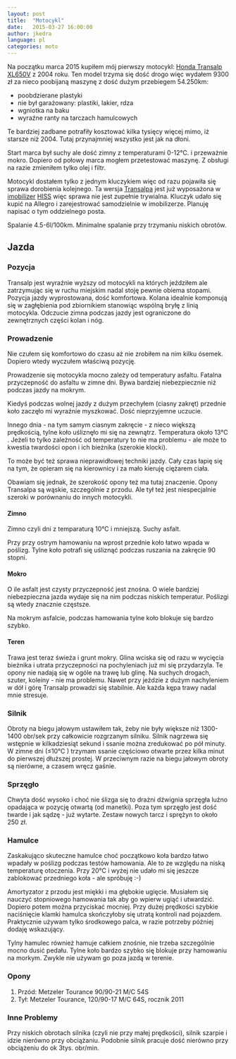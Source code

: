 ```yaml
---
layout: post
title:  "Motocykl"
date:   2015-03-27 16:00:00
author: jkedra
language: pl
categories: moto
---
```

Na początku marca 2015 kupiłem mój pierwszy motocykl:
[Honda Transalp XL650V][transalp] z 2004 roku.
Ten model trzyma się dość drogo więc wydałem 9300 zł za nieco poobijaną maszynę
z dość dużym przebiegem 54.250km:

* poobdzierane plastyki
* nie był garażowany: plastiki, lakier, rdza
* wgniotka na baku
* wyraźne ranty na tarczach hamulcowych

Te bardziej zadbane potrafiły kosztować kilka tysięcy więcej mimo, iż starsze
niż 2004. Tutaj przynajmniej wszystko jest jak na dłoni.

Start marca był suchy ale dość zimny z temperaturami 0-12℃. i przeważnie mokro.
Dopiero od połowy marca mogłem przetestować maszynę.
Z obsługi na razie zmieniłem tylko olej i filtr.

Motocykl dostałem tylko z jednym kluczykiem więc od razu pojawiła się sprawa
dorobienia kolejnego. Ta wersja [Transalpa][transalp] jest już wyposażona
w [imobilizer][immob] [HISS][hiss] więc sprawa nie jest zupełnie trywialna.
Kluczyk udało się kupić na Allegro i zarejestrować samodzielnie w
imobilizerze. Planuję napisać o tym oddzielnego posta.

Spalanie 4.5-6l/100km. Minimalne spalanie przy trzymaniu niskich obrotów.

## Jazda ##

### Pozycja ###
Transalp jest wyraźnie wyższy od motocykli na których jeździłem
ale zatrzymując się w ruchu miejskim nadal stoję pewnie obiema stopami.
Pozycja jazdy wyprostowana, dość komfortowa. Kolana idealnie
komponują się w zagłębienia pod zbiornikiem stanowiąc wspólną bryłę
z linią motocykla. Odczucie zimna podczas jazdy jest ograniczone
do zewnętrznych części kolan i nóg.


### Prowadzenie ###
Nie czułem się komfortowo do czasu aż nie zrobiłem na nim kilku
ósemek. Dopiero wtedy wyczułem właściwą pozycję.

Prowadzenie się motocykla mocno zależy od temperatury asfaltu.
Fatalna przyczepność do asfaltu w zimne dni. Bywa bardziej
niebezpiecznie niż podczas jazdy na mokrym.

Kiedyś podczas wolnej jazdy z dużym przechyłem (ciasny zakręt)
przednie koło zaczęło mi wyraźnie myszkować. Dość nieprzyjemne uczucie.

Innego dnia - na tym samym ciasnym zakręcie - z nieco większą prędkością,
tylne koło uśliznęło mi się na zewnątrz. Temperatura około 13℃ .
Jeżeli to tylko zależność od temperatury to nie ma problemu -
ale może to kwestia twardości opon i ich bieżnika (szerokie klocki).

To może być też sprawa nieprawidłowej techniki jazdy. Cały czas
łapię się na tym, że opieram się na kierownicy i za mało kieruję
ciężarem ciała.

Obawiam się jednak, że szerokość opony też ma tutaj znaczenie.
Opony Transalpa są wąskie, szczególnie z przodu. Ale tył też jest
niespecjalnie szeroki w porównaniu do innych motocykli.

#### Zimno #####
Zimno czyli dni z temparaturą 10℃  i mniejszą. Suchy asfalt.

Przy przy ostrym hamowaniu na wprost przednie koło łatwo wpada w poślizg.
Tylne koło potrafi się uśliznąć podczas ruszania na zakręcie 90 stopni.

#### Mokro ####
O ile asfalt jest czysty przyczepność jest znośna. O wiele bardziej
niebezpieczna jazda wydaje się na nim podczas niskich temperatur.
Poślizgi są wtedy znacznie częstsze.

Na mokrym asfalcie, podczas hamowania tylne koło blokuje się bardzo szybko.

#### Teren ####
Trawa jest teraz świeża i grunt mokry. Glina wciska się od razu
w wycięcia bieżnika i utrata przyczepności na pochyleniach
już mi się przydarzyla. Te opony nie nadają się w ogóle na trawę
lub glinę. Na suchych drogach, szuter, koleiny - nie ma problemu.
Nawet przy jeździe z dużym nachyleniem w dół i górę Transalp prowadzi
się stabilnie.
Ale każda kępa trawy nadal mnie stresuje.

### Silnik ###
Obroty na biegu jałowym ustawiłem tak, żeby nie były większe
niż 1300-1400 obr/sek przy całkowicie rozgrzanym silniku.
Silnik nagrzewa się wstępnie w kilkadziesiąt sekund i ssanie można
zredukować po pół minuty.
W zimne dni (≤10℃ ) trzymam ssanie częściowo otwarte przez kilka minut
do pierwszej dłuższej prostej. W przeciwnym razie na biegu jałowym
obroty są nierówne, a czasem wręcz gaśnie.

### Sprzęgło ###
Chwyta dość wysoko i choć nie ślizga się to drażni dźwignia sprzęgła
luźno opadająca w pozycję otwartą (od manetki). Poza tym sprzęgło jest
dość twarde i jak sądzę - już wytarte. Zestaw nowych tarcz
i sprężyn to około 250 zł.

### Hamulce ###
Zaskakująco skuteczne hamulce choć początkowo koła bardzo łatwo wpadały
w poślizg podczas testów hamowania. Ale to ze względu na niską
temperaturę otoczenia. Przy 20℃ i wyżej nie udało mi się jeszcze
zablokować przedniego koła - ale spróbuję :-)

Amortyzator z przodu jest miękki i ma głębokie ugięcie.
Musiałem się nauczyć stopniowego hamowania
tak aby go wpierw ugiąć i utwardzić. Dopiero potem można
przyciskać mocniej. Przy dużej prędkości szybkie naciśnięcie
klamki hamulca skończyłoby się utratą kontroli nad pojazdem.
Praktycznie używam tylko środkowego palca, w razie potrzeby
później dodaję wskazujący.

Tylny hamulec również hamuje całkiem znośnie, nie trzeba
szczególnie mocno dusić pedału. Tylne koło bardzo szybko się 
blokuje przy hamowaniu na morkym. Zwykle nie używam go
poza jazdą w terenie.

### Opony ###

1. Przód: Metzeler Tourance 90/90-21 M/C 54S
2. Tył: Metzeler Tourance, 120/90-17 M/C 64S, rocznik 2011

### Inne Problemy ###
Przy niskich obrotach silnika (czyli nie przy małej prędkości),
silnik szarpie i idzie nierówno przy obciążaniu.
Podobnie silnik pracuje dość nierówno przy obciążeniu do ok 3tys. obr/min.

[transalp]:  http://pl.wikipedia.org/wiki/Honda_Transalp#Honda_XL650V_Transalp "XL650V Transalp"
[hiss]:      https://www.youtube.com/watch?v=db0ee6u7CjQ "Honda Ignition Security System"
[immob]:       http://pl.wikipedia.org/wiki/Immobilizer
[textile]:     http://redcloth.org/textile

